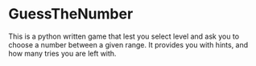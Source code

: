# GuessTheNumber
This is a python written game that lest you select level and ask you to choose a number between a given range.
It provides you with hints, and how many tries you are left with.

